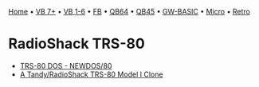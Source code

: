 [Home](https://gotbasic.com) • [VB 7+](vb.md) • [VB 1-6](vb6.md) • [FB](freebasic.md) • [QB64](qb64.md) • [QB45](qb.md) • [GW-BASIC](gw-basic.md) • [Micro](micro.md) • [Retro](retro.md)

# RadioShack TRS-80

- [TRS-80 DOS - NEWDOS/80](https://www.trs-80.com/wordpress/dos-newdos80/)
- [A Tandy/RadioShack TRS-80 Model I Clone](https://www.glensstuff.com/trs80/trs80.htm)